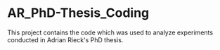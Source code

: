# AR_PhD-Thesis_Coding

 This project contains the code which was used to analyze experiments conducted in Adrian Rieck's PhD thesis.
